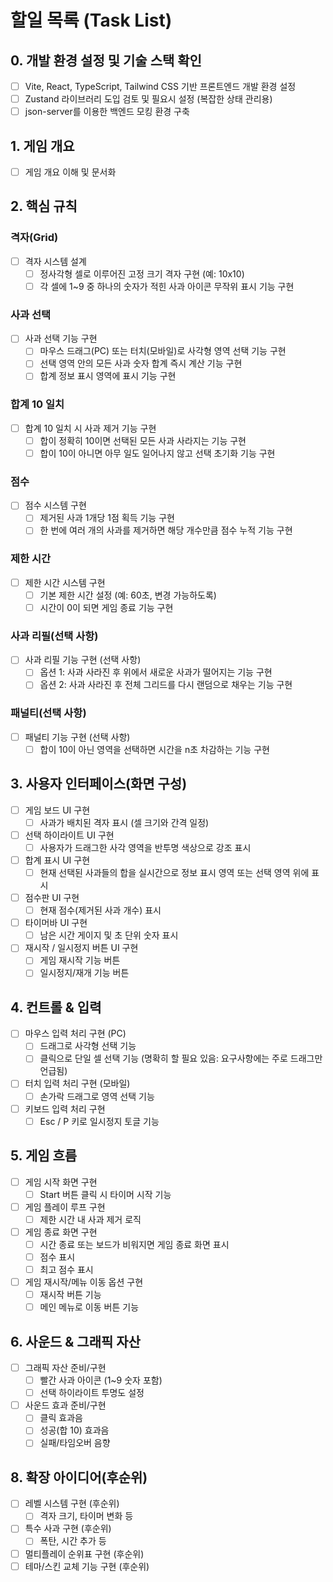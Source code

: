 # 할일 목록 (Task List)

## 0. 개발 환경 설정 및 기술 스택 확인
- [ ] Vite, React, TypeScript, Tailwind CSS 기반 프론트엔드 개발 환경 설정
- [ ] Zustand 라이브러리 도입 검토 및 필요시 설정 (복잡한 상태 관리용)
- [ ] json-server를 이용한 백엔드 모킹 환경 구축

## 1. 게임 개요
- [ ] 게임 개요 이해 및 문서화

## 2. 핵심 규칙
### 격자(Grid)
- [ ] 격자 시스템 설계
  - [ ] 정사각형 셀로 이루어진 고정 크기 격자 구현 (예: 10x10)
  - [ ] 각 셀에 1~9 중 하나의 숫자가 적힌 사과 아이콘 무작위 표시 기능 구현

### 사과 선택
- [ ] 사과 선택 기능 구현
  - [ ] 마우스 드래그(PC) 또는 터치(모바일)로 사각형 영역 선택 기능 구현
  - [ ] 선택 영역 안의 모든 사과 숫자 합계 즉시 계산 기능 구현
  - [ ] 합계 정보 표시 영역에 표시 기능 구현

### 합계 10 일치
- [ ] 합계 10 일치 시 사과 제거 기능 구현
  - [ ] 합이 정확히 10이면 선택된 모든 사과 사라지는 기능 구현
  - [ ] 합이 10이 아니면 아무 일도 일어나지 않고 선택 초기화 기능 구현

### 점수
- [ ] 점수 시스템 구현
  - [ ] 제거된 사과 1개당 1점 획득 기능 구현
  - [ ] 한 번에 여러 개의 사과를 제거하면 해당 개수만큼 점수 누적 기능 구현

### 제한 시간
- [ ] 제한 시간 시스템 구현
  - [ ] 기본 제한 시간 설정 (예: 60초, 변경 가능하도록)
  - [ ] 시간이 0이 되면 게임 종료 기능 구현

### 사과 리필(선택 사항)
- [ ] 사과 리필 기능 구현 (선택 사항)
  - [ ] 옵션 1: 사과 사라진 후 위에서 새로운 사과가 떨어지는 기능 구현
  - [ ] 옵션 2: 사과 사라진 후 전체 그리드를 다시 랜덤으로 채우는 기능 구현

### 패널티(선택 사항)
- [ ] 패널티 기능 구현 (선택 사항)
  - [ ] 합이 10이 아닌 영역을 선택하면 시간을 n초 차감하는 기능 구현

## 3. 사용자 인터페이스(화면 구성)
- [ ] 게임 보드 UI 구현
  - [ ] 사과가 배치된 격자 표시 (셀 크기와 간격 일정)
- [ ] 선택 하이라이트 UI 구현
  - [ ] 사용자가 드래그한 사각 영역을 반투명 색상으로 강조 표시
- [ ] 합계 표시 UI 구현
  - [ ] 현재 선택된 사과들의 합을 실시간으로 정보 표시 영역 또는 선택 영역 위에 표시
- [ ] 점수판 UI 구현
  - [ ] 현재 점수(제거된 사과 개수) 표시
- [ ] 타이머바 UI 구현
  - [ ] 남은 시간 게이지 및 초 단위 숫자 표시
- [ ] 재시작 / 일시정지 버튼 UI 구현
  - [ ] 게임 재시작 기능 버튼
  - [ ] 일시정지/재개 기능 버튼

## 4. 컨트롤 & 입력
- [ ] 마우스 입력 처리 구현 (PC)
  - [ ] 드래그로 사각형 선택 기능
  - [ ] 클릭으로 단일 셀 선택 기능 (명확히 할 필요 있음: 요구사항에는 주로 드래그만 언급됨)
- [ ] 터치 입력 처리 구현 (모바일)
  - [ ] 손가락 드래그로 영역 선택 기능
- [ ] 키보드 입력 처리 구현
  - [ ] Esc / P 키로 일시정지 토글 기능

## 5. 게임 흐름
- [ ] 게임 시작 화면 구현
  - [ ] Start 버튼 클릭 시 타이머 시작 기능
- [ ] 게임 플레이 루프 구현
  - [ ] 제한 시간 내 사과 제거 로직
- [ ] 게임 종료 화면 구현
  - [ ] 시간 종료 또는 보드가 비워지면 게임 종료 화면 표시
  - [ ] 점수 표시
  - [ ] 최고 점수 표시
- [ ] 게임 재시작/메뉴 이동 옵션 구현
  - [ ] 재시작 버튼 기능
  - [ ] 메인 메뉴로 이동 버튼 기능

## 6. 사운드 & 그래픽 자산
- [ ] 그래픽 자산 준비/구현
  - [ ] 빨간 사과 아이콘 (1~9 숫자 포함)
  - [ ] 선택 하이라이트 투명도 설정
- [ ] 사운드 효과 준비/구현
  - [ ] 클릭 효과음
  - [ ] 성공(합 10) 효과음
  - [ ] 실패/타임오버 음향

## 8. 확장 아이디어(후순위)
- [ ] 레벨 시스템 구현 (후순위)
  - [ ] 격자 크기, 타이머 변화 등
- [ ] 특수 사과 구현 (후순위)
  - [ ] 폭탄, 시간 추가 등
- [ ] 멀티플레이 순위표 구현 (후순위)
- [ ] 테마/스킨 교체 기능 구현 (후순위)
